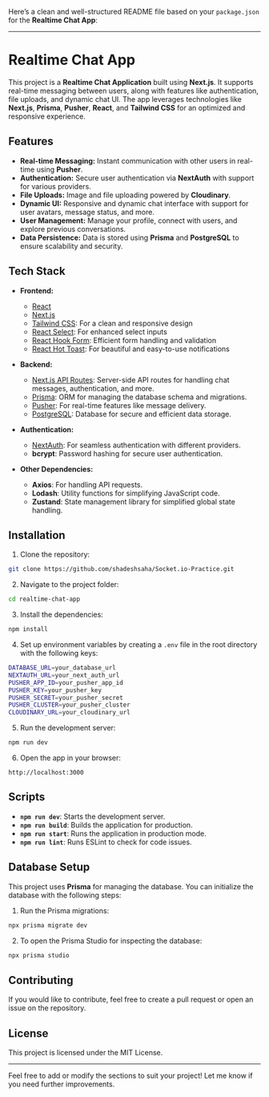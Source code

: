 Here’s a clean and well-structured README file based on your `package.json` for the **Realtime Chat App**:

---

# Realtime Chat App

This project is a **Realtime Chat Application** built using **Next.js**. It supports real-time messaging between users, along with features like authentication, file uploads, and dynamic chat UI. The app leverages technologies like **Next.js**, **Prisma**, **Pusher**, **React**, and **Tailwind CSS** for an optimized and responsive experience.

## Features

- **Real-time Messaging:** Instant communication with other users in real-time using **Pusher**.
- **Authentication:** Secure user authentication via **NextAuth** with support for various providers.
- **File Uploads:** Image and file uploading powered by **Cloudinary**.
- **Dynamic UI:** Responsive and dynamic chat interface with support for user avatars, message status, and more.
- **User Management:** Manage your profile, connect with users, and explore previous conversations.
- **Data Persistence:** Data is stored using **Prisma** and **PostgreSQL** to ensure scalability and security.

## Tech Stack

- **Frontend:**

  - [React](https://reactjs.org/)
  - [Next.js](https://nextjs.org/)
  - [Tailwind CSS](https://tailwindcss.com/): For a clean and responsive design
  - [React Select](https://react-select.com/): For enhanced select inputs
  - [React Hook Form](https://react-hook-form.com/): Efficient form handling and validation
  - [React Hot Toast](https://react-hot-toast.com/): For beautiful and easy-to-use notifications

- **Backend:**

  - [Next.js API Routes](https://nextjs.org/docs/api-routes/introduction): Server-side API routes for handling chat messages, authentication, and more.
  - [Prisma](https://www.prisma.io/): ORM for managing the database schema and migrations.
  - [Pusher](https://pusher.com/): For real-time features like message delivery.
  - [PostgreSQL](https://www.postgresql.org/): Database for secure and efficient data storage.

- **Authentication:**

  - [NextAuth](https://next-auth.js.org/): For seamless authentication with different providers.
  - **bcrypt**: Password hashing for secure user authentication.

- **Other Dependencies:**
  - **Axios**: For handling API requests.
  - **Lodash**: Utility functions for simplifying JavaScript code.
  - **Zustand**: State management library for simplified global state handling.

## Installation

1. Clone the repository:

```bash
git clone https://github.com/shadeshsaha/Socket.io-Practice.git
```

2. Navigate to the project folder:

```bash
cd realtime-chat-app
```

3. Install the dependencies:

```bash
npm install
```

4. Set up environment variables by creating a `.env` file in the root directory with the following keys:

```bash
DATABASE_URL=your_database_url
NEXTAUTH_URL=your_next_auth_url
PUSHER_APP_ID=your_pusher_app_id
PUSHER_KEY=your_pusher_key
PUSHER_SECRET=your_pusher_secret
PUSHER_CLUSTER=your_pusher_cluster
CLOUDINARY_URL=your_cloudinary_url
```

5. Run the development server:

```bash
npm run dev
```

6. Open the app in your browser:

```
http://localhost:3000
```

## Scripts

- **`npm run dev`**: Starts the development server.
- **`npm run build`**: Builds the application for production.
- **`npm run start`**: Runs the application in production mode.
- **`npm run lint`**: Runs ESLint to check for code issues.

## Database Setup

This project uses **Prisma** for managing the database. You can initialize the database with the following steps:

1. Run the Prisma migrations:

```bash
npx prisma migrate dev
```

2. To open the Prisma Studio for inspecting the database:

```bash
npx prisma studio
```

## Contributing

If you would like to contribute, feel free to create a pull request or open an issue on the repository.

## License

This project is licensed under the MIT License.

---

Feel free to add or modify the sections to suit your project! Let me know if you need further improvements.
